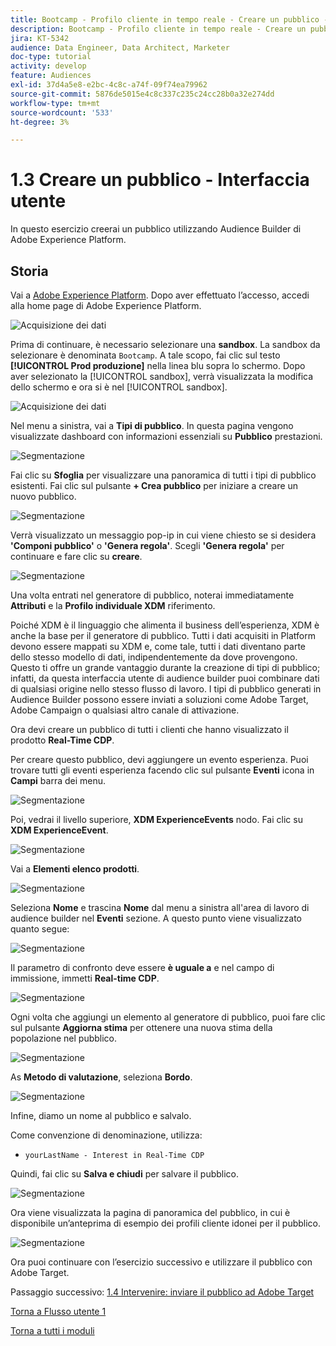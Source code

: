 ```yaml
---
title: Bootcamp - Profilo cliente in tempo reale - Creare un pubblico - Interfaccia utente
description: Bootcamp - Profilo cliente in tempo reale - Creare un pubblico - Interfaccia utente
jira: KT-5342
audience: Data Engineer, Data Architect, Marketer
doc-type: tutorial
activity: develop
feature: Audiences
exl-id: 37d4a5e8-e2bc-4c8c-a74f-09f74ea79962
source-git-commit: 5876de5015e4c8c337c235c24cc28b0a32e274dd
workflow-type: tm+mt
source-wordcount: '533'
ht-degree: 3%

---
```


# 1.3 Creare un pubblico - Interfaccia utente

In questo esercizio creerai un pubblico utilizzando Audience Builder di Adobe Experience Platform.

## Storia

Vai a [Adobe Experience Platform](https://experience.adobe.com/platform). Dopo aver effettuato l’accesso, accedi alla home page di Adobe Experience Platform.

![Acquisizione dei dati](./images/home.png)

Prima di continuare, è necessario selezionare una **sandbox**. La sandbox da selezionare è denominata ``Bootcamp``. A tale scopo, fai clic sul testo **[!UICONTROL Prod produzione]** nella linea blu sopra lo schermo. Dopo aver selezionato la [!UICONTROL sandbox], verrà visualizzata la modifica dello schermo e ora si è nel [!UICONTROL sandbox].

![Acquisizione dei dati](./images/sb1.png)

Nel menu a sinistra, vai a **Tipi di pubblico**. In questa pagina vengono visualizzate dashboard con informazioni essenziali su **Pubblico** prestazioni.

![Segmentazione](./images/menuseg.png)

Fai clic su **Sfoglia** per visualizzare una panoramica di tutti i tipi di pubblico esistenti. Fai clic sul pulsante **+ Crea pubblico** per iniziare a creare un nuovo pubblico.


![Segmentazione](./images/segmentationui.png)

Verrà visualizzato un messaggio pop-ip in cui viene chiesto se si desidera **&#39;Componi pubblico&#39;** o **&#39;Genera regola&#39;**. Scegli **&#39;Genera regola&#39;** per continuare e fare clic su **creare**.

![Segmentazione][def]

Una volta entrati nel generatore di pubblico, noterai immediatamente **Attributi** e la **Profilo individuale XDM** riferimento.


Poiché XDM è il linguaggio che alimenta il business dell’esperienza, XDM è anche la base per il generatore di pubblico. Tutti i dati acquisiti in Platform devono essere mappati su XDM e, come tale, tutti i dati diventano parte dello stesso modello di dati, indipendentemente da dove provengono. Questo ti offre un grande vantaggio durante la creazione di tipi di pubblico; infatti, da questa interfaccia utente di audience builder puoi combinare dati di qualsiasi origine nello stesso flusso di lavoro. I tipi di pubblico generati in Audience Builder possono essere inviati a soluzioni come Adobe Target, Adobe Campaign o qualsiasi altro canale di attivazione.

Ora devi creare un pubblico di tutti i clienti che hanno visualizzato il prodotto **Real-Time CDP**.

Per creare questo pubblico, devi aggiungere un evento esperienza. Puoi trovare tutti gli eventi esperienza facendo clic sul pulsante **Eventi** icona in **Campi** barra dei menu.

![Segmentazione](./images/findee.png)

Poi, vedrai il livello superiore, **XDM ExperienceEvents** nodo. Fai clic su **XDM ExperienceEvent**.

![Segmentazione](./images/see.png)

Vai a **Elementi elenco prodotti**.

![Segmentazione](./images/plitems.png)

Seleziona **Nome** e trascina **Nome** dal menu a sinistra all&#39;area di lavoro di audience builder nel **Eventi** sezione. A questo punto viene visualizzato quanto segue:

![Segmentazione](./images/eewebpdtlname.png)

Il parametro di confronto deve essere **è uguale a** e nel campo di immissione, immetti **Real-time CDP**.

![Segmentazione](./images/pv.png)

Ogni volta che aggiungi un elemento al generatore di pubblico, puoi fare clic sul pulsante **Aggiorna stima** per ottenere una nuova stima della popolazione nel pubblico.

![Segmentazione](./images/refreshest.png)

As **Metodo di valutazione**, seleziona **Bordo**.

![Segmentazione](./images/evedge.png)

Infine, diamo un nome al pubblico e salvalo.

Come convenzione di denominazione, utilizza:

- `yourLastName - Interest in Real-Time CDP`

Quindi, fai clic su **Salva e chiudi** per salvare il pubblico.

![Segmentazione](./images/segmentname.png)

Ora viene visualizzata la pagina di panoramica del pubblico, in cui è disponibile un’anteprima di esempio dei profili cliente idonei per il pubblico.

![Segmentazione](./images/savedsegment.png)

Ora puoi continuare con l’esercizio successivo e utilizzare il pubblico con Adobe Target.

Passaggio successivo: [1.4 Intervenire: inviare il pubblico ad Adobe Target](./ex4.md)

[Torna a Flusso utente 1](./uc1.md)

[Torna a tutti i moduli](../../overview.md)


[def]: ./images/segmentationpopup.png
